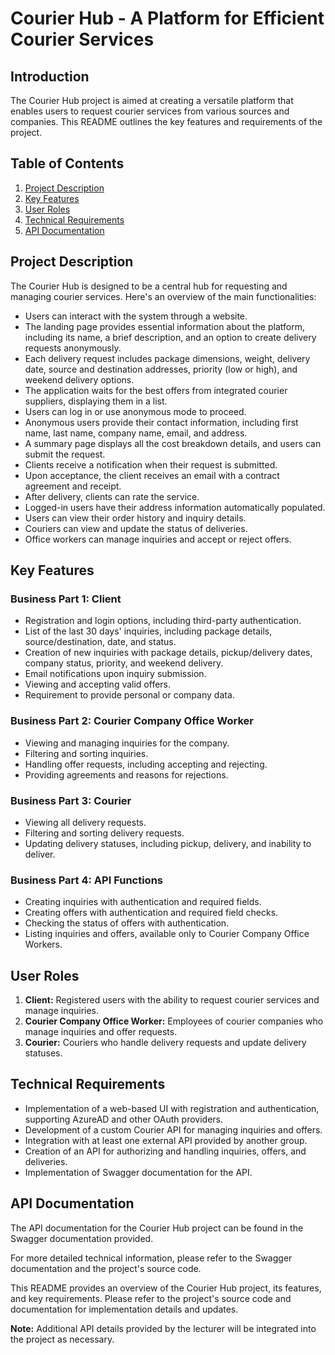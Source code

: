 # Courier Hub - A Platform for Efficient Courier Services

## Introduction

The Courier Hub project is aimed at creating a versatile platform that enables users to request courier services from various sources and companies. This README outlines the key features and requirements of the project.

## Table of Contents

1. [Project Description](#project-description)
2. [Key Features](#key-features)
3. [User Roles](#user-roles)
4. [Technical Requirements](#technical-requirements)
5. [API Documentation](#api-documentation)

## Project Description

The Courier Hub is designed to be a central hub for requesting and managing courier services. Here's an overview of the main functionalities:

- Users can interact with the system through a website.
- The landing page provides essential information about the platform, including its name, a brief description, and an option to create delivery requests anonymously.
- Each delivery request includes package dimensions, weight, delivery date, source and destination addresses, priority (low or high), and weekend delivery options.
- The application waits for the best offers from integrated courier suppliers, displaying them in a list.
- Users can log in or use anonymous mode to proceed.
- Anonymous users provide their contact information, including first name, last name, company name, email, and address.
- A summary page displays all the cost breakdown details, and users can submit the request.
- Clients receive a notification when their request is submitted.
- Upon acceptance, the client receives an email with a contract agreement and receipt.
- After delivery, clients can rate the service.
- Logged-in users have their address information automatically populated.
- Users can view their order history and inquiry details.
- Couriers can view and update the status of deliveries.
- Office workers can manage inquiries and accept or reject offers.

## Key Features

### Business Part 1: Client
- Registration and login options, including third-party authentication.
- List of the last 30 days' inquiries, including package details, source/destination, date, and status.
- Creation of new inquiries with package details, pickup/delivery dates, company status, priority, and weekend delivery.
- Email notifications upon inquiry submission.
- Viewing and accepting valid offers.
- Requirement to provide personal or company data.

### Business Part 2: Courier Company Office Worker
- Viewing and managing inquiries for the company.
- Filtering and sorting inquiries.
- Handling offer requests, including accepting and rejecting.
- Providing agreements and reasons for rejections.

### Business Part 3: Courier
- Viewing all delivery requests.
- Filtering and sorting delivery requests.
- Updating delivery statuses, including pickup, delivery, and inability to deliver.

### Business Part 4: API Functions
- Creating inquiries with authentication and required fields.
- Creating offers with authentication and required field checks.
- Checking the status of offers with authentication.
- Listing inquiries and offers, available only to Courier Company Office Workers.

## User Roles

1. **Client:** Registered users with the ability to request courier services and manage inquiries.
2. **Courier Company Office Worker:** Employees of courier companies who manage inquiries and offer requests.
3. **Courier:** Couriers who handle delivery requests and update delivery statuses.

## Technical Requirements

- Implementation of a web-based UI with registration and authentication, supporting AzureAD and other OAuth providers.
- Development of a custom Courier API for managing inquiries and offers.
- Integration with at least one external API provided by another group.
- Creation of an API for authorizing and handling inquiries, offers, and deliveries.
- Implementation of Swagger documentation for the API.

## API Documentation

The API documentation for the Courier Hub project can be found in the Swagger documentation provided.

For more detailed technical information, please refer to the Swagger documentation and the project's source code.

This README provides an overview of the Courier Hub project, its features, and key requirements. Please refer to the project's source code and documentation for implementation details and updates.

**Note:** Additional API details provided by the lecturer will be integrated into the project as necessary.
